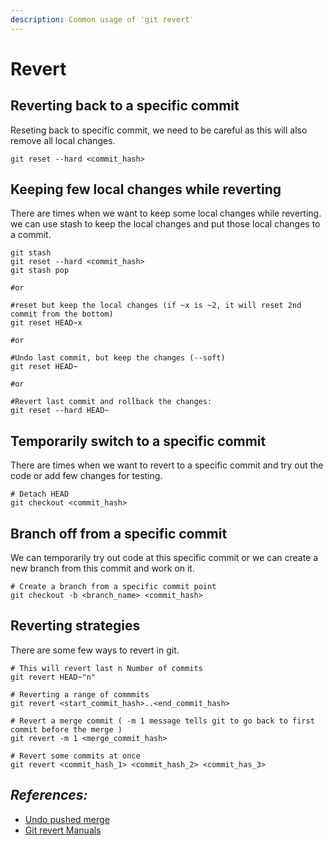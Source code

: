 ```yaml
---
description: Common usage of 'git revert'
---
```


# Revert

## Reverting back to a specific commit

Reseting back to specific commit, we need to be careful as this will also remove all local changes.

```text
git reset --hard <commit_hash>
```

## Keeping few local changes  while reverting

There are times when we want to keep some local changes while reverting. we can use stash to keep the local changes and put those local changes to a commit.

```text
git stash
git reset --hard <commit_hash>
git stash pop

#or 

#reset but keep the local changes (if ~x is ~2, it will reset 2nd commit from the bottom)
git reset HEAD~x

#or 

#Undo last commit, but keep the changes (--soft)
git reset HEAD~

#or

#Revert last commit and rollback the changes:
git reset --hard HEAD~
```

## Temporarily switch to a specific commit

There are times when we want to revert to a specific commit and try out the code or add few changes for testing.

```text
# Detach HEAD
git checkout <commit_hash>
```

## Branch off from a specific commit

We can temporarily try out code at this specific commit or we can create a new branch from this commit and work on it.

```text
# Create a branch from a specific commit point
git checkout -b <branch_name> <commit_hash>
```

## Reverting strategies

There are some few ways to revert in git.

```text
# This will revert last n Number of commits
git revert HEAD~"n"

# Reverting a range of commmits
git revert <start_commit_hash>..<end_commit_hash>

# Revert a merge commit ( -m 1 message tells git to go back to first commit before the merge )
git revert -m 1 <merge_commit_hash>

# Revert some commits at once
git revert <commit_hash_1> <commit_hash_2> <commit_has_3>
```

## _**References:**_

* [Undo pushed merge](https://www.christianengvall.se/undo-pushed-merge-git/)
* [Git revert Manuals](http://schacon.github.io/git/git-revert.html)

